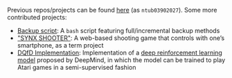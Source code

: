 Previous repos/projects can be found [here](https://github.com/ntub03902027) (as `ntub03902027`).
Some more contributed projects:
- [Backup script](https://github.com/wheatdog/nasa_final): A `bash` script featuring full/incremental backup methods
- ["SYNX SHOOTER"](https://github.com/TEMU3000/DSDL): A web-based shooting game that controls with one’s smartphone, as a term project
- [DQfD Implementation](https://github.com/tzuhsien/ADL_Final): Implementation of a [deep reinforcement learning model](https://arxiv.org/abs/1704.03732) proposed by DeepMind, in which the model can be trained to play Atari games in a semi-supervised fashion
